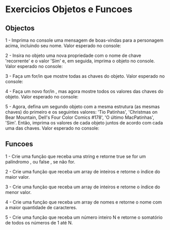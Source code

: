<h1>Exercicios Objetos e Funcoes</h1>

<h2>Objectos</h2>

1 - Imprima no console uma mensagem de boas-vindas para a personagem acima, incluindo seu nome. Valor esperado no console:

2 - Insira no objeto uma nova propriedade com o nome de chave 'recorrente' e o valor 'Sim' e, em seguida, imprima o objeto no console. Valor esperado no console:

3 - Faça um for/in que mostre todas as chaves do objeto. Valor esperado no console:

4 - Faça um novo for/in , mas agora mostre todos os valores das chaves do objeto. Valor esperado no console:

5 - Agora, defina um segundo objeto com a mesma estrutura (as mesmas chaves) do primeiro e os seguintes valores: 'Tio Patinhas', 'Christmas on Bear Mountain, Dell's Four Color Comics #178', 'O último MacPatinhas', 'Sim'. Então, imprima os valores de cada objeto juntos de acordo com cada uma das chaves. Valor esperado no console:

<h2>Funcoes</h2>

1 - Crie uma função que receba uma string e retorne true se for um palíndromo , ou false , se não for.

2 - Crie uma função que receba um array de inteiros e retorne o índice do maior valor.

3 - Crie uma função que receba um array de inteiros e retorne o índice do menor valor.

4 - Crie uma função que receba um array de nomes e retorne o nome com a maior quantidade de caracteres.

5 - Crie uma função que receba um número inteiro N e retorne o somatório de todos os números de 1 até N.